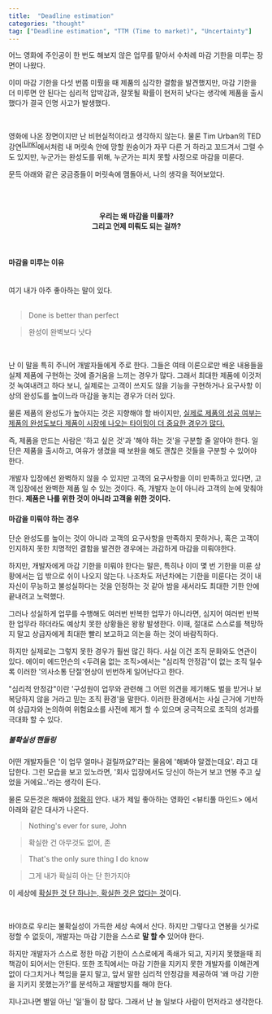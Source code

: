 ```yaml
---
title:  "Deadline estimation"
categories: "thought"
tag: ["Deadline estimation", "TTM (Time to market)", "Uncertainty"]
---
```


어느 영화에 주인공이 한 번도 해보지 않은 업무를 맡아서 수차례 마감 기한을 미루는 장면이 나왔다.

이미 마감 기한을 다섯 번쯤 미뤘을 때 제품의 심각한 결함을 발견했지만, 마감 기한을 더 미루면 안 된다는 심리적 압박감과, 잘못될 확률이 현저히 낮다는 생각에 제품을 출시했다가 결국 인명 사고가 발생했다.

<br>

영화에 나온 장면이지만 난 비현실적이라고 생각하지 않는다. 물론 Tim Urban의 TED 강연<sup>[[Link]](https://www.ted.com/talks/tim_urban_inside_the_mind_of_a_master_procrastinator)</sup>에서처럼 내 머릿속 안에 망할 원숭이가 자꾸 다른 거 하라고 꼬드겨서 그럴 수도 있지만, 누군가는 완성도를 위해, 누군가는 피치 못할 사정으로 마감을 미룬다.

문득 아래와 같은 궁금증들이 머릿속에 맴돌아서, 나의 생각을 적어보았다.

<br>
<br>

<p align="center">
<b>우리는 왜 마감을 미룰까?
<br>
그리고 언제 미뤄도 되는 걸까?</b>
</p>

<br>

#### 마감을 미루는 이유

<br>
여기 내가 아주 좋아하는 말이 있다. 

<br>
<br>

> Done is better than perfect

> 완성이 완벽보다 낫다

<br>

난 이 말을 특히 주니어 개발자들에게 주로 한다. 그들은 여태 이론으로만 배운 내용들을 실제 제품에 구현하는 것에 즐거움을 느끼는 경우가 많다. 그래서 최대한 제품에 이것저것 녹여내려고 하다 보니, 실제로는 고객이 쓰지도 않을 기능을 구현하거나 요구사항 이상의 완성도를 높이느라 마감을 놓치는 경우가 더러 있다.

물론 제품의 완성도가 높아지는 것은 지향해야 할 바이지만, <u>실제로 제품의 성공 여부는 제품의 완성도보다 제품이 시장에 나오는 타이밍이 더 중요한 경우가 많다.</u>

즉, 제품을 만드는 사람은 '하고 싶은 것'과 '해야 하는 것'을 구분할 줄 알아야 한다. 일단은 제품을 출시하고, 여유가 생겼을 때 보완을 해도 괜찮은 것들을 구분할 수 있어야 한다.

개발자 입장에선 완벽하지 않을 수 있지만 고객의 요구사항을 이미 만족하고 있다면, 고객 입장에선 완벽한 제품 일 수 있는 것이다. 즉, 개발자 눈이 아니라 고객의 눈에 맞춰야 한다. **제품은 나를 위한 것이 아니라 고객을 위한 것이다.** 


#### 마감을 미뤄야 하는 경우

단순 완성도를 높이는 것이 아니라 고객의 요구사항을 만족하지 못하거나, 혹은 고객이 인지하지 못한 치명적인 결함을 발견한 경우에는 과감하게 마감을 미뤄야한다.

하지만, 개발자에게 마감 기한을 미뤄야 한다는 말은, 특히나 이미 몇 번 기한을 미룬 상황에서는 입 밖으로 쉬이 나오지 않는다. 나조차도 저년차에는 기한을 미룬다는 것이 내 자신이 무능하고 불성실하다는 것을 인정하는 것 같아 밤을 새서라도 최대한 기한 안에 끝내려고 노력했다.

그러나 성실하게 업무를 수행해도 여러번 반복한 업무가 아니라면, 심지어 여러번 반복한 업무라 하더라도 예상치 못한 상황들은 왕왕 발생한다. 이때, 절대로 스스로를 책망하지 말고 상급자에게 최대한 빨리 보고하고 의논을 하는 것이 바람직하다.

하지만 실제로는 그렇지 못한 경우가 훨씬 많긴 하다. 사실 이건 조직 문화와도 연관이 있다. 에이미 에드먼슨의 <두려움 없는 조직>에서는 "심리적 안정감"이 없는 조직 일수록 이러한 '의사소통 단절'현상이 빈번하게 일어난다고 한다. 

"심리적 안정감"이란 '구성원이 업무와 관련해 그 어떤 의견을 제기해도 벌을 받거나 보복당하지 않을 거라고 믿는 조직 환경'을 말한다. 이러한 환경에서는 사실 근거에 기반하여 상급자와 논의하여 위험요소를 사전에 제거 할 수 있으며 궁극적으로 조직의 성과를 극대화 할 수 있다.

##### 불확실성 핸들링

어떤 개발자들은 '이 업무 얼마나 걸릴까요?'라는 물음에 '해봐야 알겠는데요'. 라고 대답한다. 그런 모습을 보고 있노라면, '회사 입장에서도 당신이 하는거 보고 연봉 주고 싶었을 거에요..'라는 생각이 든다.

물론 모든것은 해봐야 <u>정확히</u> 안다. 내가 제일 좋아하는 영화인 <뷰티풀 마인드> 에서 아래와 같은 대사가 나온다.

> Nothing's ever for sure, John

> 확실한 건 아무것도 없어, 존

> That's the only sure thing I do know

> 그게 내가 확실히 아는 단 한가지야

이 세상에 <u>확실한 것 단 하나는, 확실한 것은 없다는 것</u>이다.

<br>

바야흐로 우리는 불확실성이 가득한 세상 속에서 산다. 하지만 그렇다고 연봉을 싯가로 정할 수 없듯이, 개발자는 마감 기한을 스스로 **말 할 수** 있어야 한다. 

하지만 개발자가 스스로 정한 마감 기한이 스스로에게 족쇄가 되고, 지키지 못했을때 죄책감이 되어서는 안된다. 또한 조직에서는 마감 기한을 지키지 못한 개발자를 이해관계 없이 다그치거나 책임을 묻지 말고, 앞서 말한 심리적 안정감을 제공하여 '왜 마감 기한을 지키지 못했는가?'를 분석하고 재발방지를 해야 한다.

지나고나면 별일 아닌 '일'들이 참 많다. 그래서 난 늘 일보다 사람이 먼저라고 생각한다.

<!--

##### 마감 기한을 지키는 법

솔직히 말한다. 나도 마감 기한을 잘 지키는 편은 아니다. 하지만, 나름 마감 기한을 잘 지키는 법을 많이 생각해보았기 때문에, 다른 분들에게 도움이 될 수 있다고 생각이 되어 정리해보았다.

자, 업무가 끝나면 우리는 1) 마감 기한을 맞춘 경우 2) 마감 기한보다 빨리 끝낸 경우 3) 마감 기한보다 늦은 경우, 이 셋 중 하나의 결과 일 것 이다. 1의 경우는 넘어가도록 하겠다.

2의 경우는 '업무를 과대평가'하거나 '나를 과소평가'한 경우이다.
3의 경우는 '업무를 과소평가'하거나 '나를 과대평가'한 경우이다.  




앞서 말했듯이 이 세상엔 온갖 불확실성이 가득하다. 이런 세상에서 일을 잘 한다는 것은 이러한 불확실성을 잘 다루는 것이라고도 생각된다.

그런데 내가 사람들과 대화를 하며 느끼는 것은 저마다 느끼는 불확실성이 다르다는 것이다.


하지만 이건 내 기준이고, 이런 모든 판단에 정답은 없다. 앞서 말한 마감기한도 마찬가지다. 물론 내가 이미 해 본 업무에 대해선 그나마 쉽지만, 그것 마저도 변수가 너무 많다.

그런데도 위에선 항상 날짜를 물어본다. 그래서 업무를 수행하는 사람은 최대한 길게, 업무를 지시하는 사람은 마감기한을 최대한 단축시키려는 경향이 있다.

하지만 그렇다고 항상 가변적이어야 한다고 생각하지는 않는다.
-->